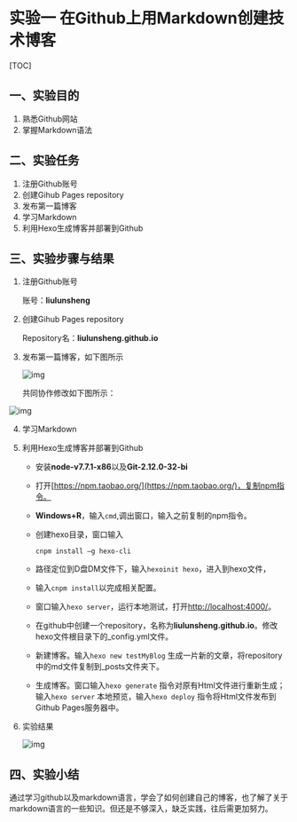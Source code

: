 # 实验一 在Github上用Markdown创建技术博客

[TOC]

## 一、实验目的

1. 熟悉Github网站
2. 掌握Markdown语法

## 二、实验任务

1. 注册Github账号
2. 创建Gihub Pages repository
3. 发布第一篇博客
4. 学习Markdown
5. 利用Hexo生成博客并部署到Github

## 三、实验步骤与结果

1. 注册Github账号

   账号：**liulunsheng**

2. 创建Gihub Pages repository

   Repository名：**liulunsheng.github.io**

3. 发布第一篇博客，如下图所示

   ![img](http://i1.piimg.com/4851/53bc8189858d849f.png)			

   共同协作修改如下图所示：

![img](http://i1.piimg.com/4851/21cf1fa407ac641e.png)

4.  学习Markdown

5. 利用Hexo生成博客并部署到Github

   - 安装**node-v7.7.1-x86**以及**Git-2.12.0-32-bi**

   - 打开[https://npm.taobao.org/](https://npm.taobao.org/)，复制npm指令。

   - **Windows+R**，输入`cmd`,调出窗口，输入之前复制的npm指令。

   - 创建hexo目录，窗口输入

     `cnpm install –g hexo-cli`

   - 路径定位到D盘DM文件下，输入`hexoinit hexo`，进入到hexo文件，

   - 输入`cnpm install`以完成相关配置。                              

   - 窗口输入`hexo server`，运行本地测试，打开[http://localhost:4000/](http://localhost:4000/)。

   - 在github中创建一个repository，名称为**liulunsheng.github.io**。修改hexo文件根目录下的_config.yml文件。

   - 新建博客。输入`hexo new testMyBlog` 生成一片新的文章，将repository中的md文件复制到_posts文件夹下。

   - 生成博客。窗口输入`hexo generate` 指令对原有Html文件进行重新生成；输入`hexo server` 本地预览，输入`hexo deploy` 指令将Html文件发布到Github Pages服务器中。

6. 实验结果

   ![img](http://i1.piimg.com/4851/13db8b87133cfd1d.png)

## 四、实验小结

​	通过学习github以及markdown语言，学会了如何创建自己的博客，也了解了关于markdown语言的一些知识。但还是不够深入，缺乏实践，往后需更加努力。
